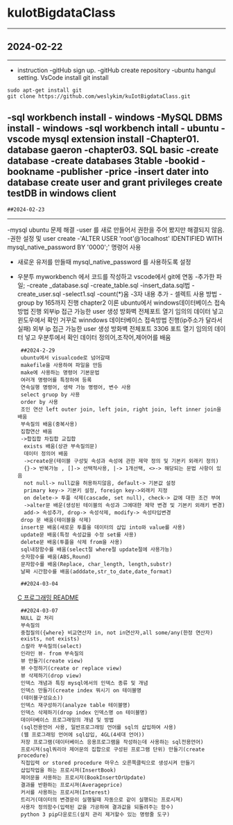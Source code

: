 # kuIotBigdataClass


---
## 2024-02-22
---

- instruction
-gitHub sign up.
-gitHub create repository
-ubuntu hangul setting.
VsCode install
git install
```shell
sudo apt-get install git
git clone https://github.com/weslykim/kuIotBigdataClass.git
```
-sql workbench install - windows
-MySQL DBMS install - windows
-sql workbench intall - ubuntu
-vscode mysql extension install
-Chapter01. database gaeron
-chapter03. SQL basic
    -create database
    -create databases 3table
        -bookid
        -bookname
        -publisher
        -price
    -insert dater into database
    create user and grant privileges
    create testDB in windows client
---
    ##2024-02-23
---

-mysql ubuntu 문제 해결
-user 를 새로 만들어서 권한을 주어 봤지만 해결되지 않음.
-권한 설정 및 user create
    -'ALTER USER 'root'@'localhost' IDENTIFIED WITH mysql_native_password BY '0000';' 명령어 사용
 - 새로운 유저를 만들때 mysql_native_password 를 사용하도록 설정
 - 우분투 myworkbench 에서 코드를 작성하고 vscode에서 git에 연동
    -추가한 파일;
        -create _database.sql
        -create_table.sql
        -insert_data.sql법
        -create_user.sql
        -select1.sql
        -count(*)움
      -3자 내용 추가
        - 셀렉트 사용 방법
        - group by 165까지 진행
        chapter2 이론
        ubuntu에서 windows데이터베이스 접속방법 진행
        외부ip 접근 가능한 user 생성
        방화벽 전체포트 열기
        임의의 데이터 넣고 윈도우에서 확인
        거꾸로 winndows 데이터베이스 접속방법 진행(ip주소가 달라서 실패)
        외부 ip 접근 가능한 user 생성
        방화벽 전체포트 3306 포트 열기
        임의의 데이터 넣고 우분투에서 확인
        데이터 정의어,조작어,제어어를 배움

        ##2024-2-29
        ubuntu에서 visualcode로 넘어갈때
        makefile을 사용하여 파일을 만듬
        make에 사용하는 명령어 기본문법
        여러개 명령어를 특정하여 등록
        연속실행 명령어, 생략 가능 명령어, 변수 사용
        select gruop by 사용
        order by 사용
        조인 연산 left outer join, left join, right join, left inner join을 배움
        부속질의 배움(중복사용)
        집합연산 배움
        ->합집합 차집합 교집합
         exists 배움(상관 부속질의문)
         데이터 정의어 배움
         ->create문(테이블 구성및 속성과 속성에 관한 제약 정의 및 기본키 외래키 정의)
         {}-> 반복가능 , []-> 선택적사용, |-> 1개선택, <>-> 해당되는 문법 사항이 있음
         not null-> null값을 허용하지않음, default-> 기본값 설정
         primary key-> 기본키 설정, foreign key->외래키 지정
         on delete-> 투플 삭제(cascade, set null), check-> 값에 대한 조건 부여
         ->alter문 배운(생성된 테이블의 속성과 그에대한 제약 변경 및 기본키 외래키 변경)
         add-> 속성추가, drop-> 속성삭제, modify-> 속성타입변경
        drop 문 배움(테이블을 삭제)
        insert문 배움(새로운 투플을 데이터의 삽입 into와 value를 사용)
        update문 배움(특정 속성값을 수정 set를 사용)
        delete문 배움(투플을 삭제 from을 사용)
        sql내장함수를 배움(select절 where절 update절에 사용가능)
        숫자함수를 배움(ABS,Round)
        문자함수를 배움(Replace, char_length, length,substr)
        날짜 시간함수를 배움(adddate,str_to_date,date_format)

        ##2024-03-04
    [C 프로그래밍 README](./C_src/Readme.md)

        ##2024-03-07
        NULL 값 처리
        부속질의
        중첩질의({where} 비교연산자 in, not in연산자,all some/any(한정 연산자)
        exists, not exists)
        스칼라 부속질의(select)
        인라인 뷰- from 부속질의
        뷰 만들기(create view)
        뷰 수정하기(create or replace view)
        뷰 삭제하기(drop view)
        인덱스 개념과 특징 mysql에서의 인덱스 종류 및 개념
        인덱스 만들기(create index 뭐시기 on 테이블명
        (테이블구성요소))
        인덱스 재구성하기(analyze table 테이블명)
        인덱스 삭제하기(drop index 인덱스명 on 테이블명)
        데이터베이스 프로그래밍의 개념 및 방법
        (sql전용언어 사용, 일반프로그래밍 언어를 sql의 삽입하여 사용)
        (웹 프로그래밍 언어에 sql삽입, 4GL(4세대 언어))
        저장 프로그램(데이터베이스 응용프로그램을 작성하는데 사용하는 sql전용언어)
        프로시져(sql쿼리아 제어문의 집합으로 구성된 프로그램 단위) 만들기(create procedure)
        직접입력 or stored procedure 마우스 오른쪽클릭으로 생성시켜 만들기
        삽입작업을 하는 프로시져(InsertBook)
        제어문을 사용하는 프로시저(BookInsertOrUpdate)
        결과를 반환하는 프로시져(Averageprice)
        커서를 사용하는 프로시져(Interest)
        트리거(데이터의 변경문이 실행될때 자동으로 같이 실행되는 프로시져)
        사용자 정의함수(입력된 값을 가공하여 결과값을 되돌려주는 함수)
        python 3 pip다운로드(설치 관리 제거할수 있는 명령줄 도구)